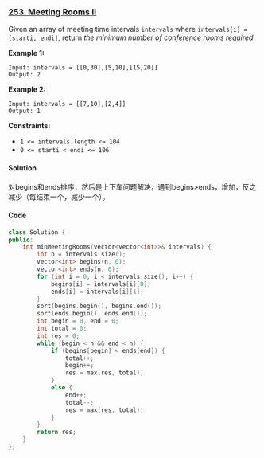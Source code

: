 ### [253. Meeting Rooms II](https://leetcode.com/problems/meeting-rooms-ii/)

Given an array of meeting time intervals `intervals` where `intervals[i] = [starti, endi]`, return *the minimum number of conference rooms required*.

 

**Example 1:**

```
Input: intervals = [[0,30],[5,10],[15,20]]
Output: 2
```

**Example 2:**

```
Input: intervals = [[7,10],[2,4]]
Output: 1
```

 

**Constraints:**

- `1 <= intervals.length <= 104`
- `0 <= starti < endi <= 106`

#### Solution

对begins和ends排序，然后是上下车问题解决，遇到begins>ends，增加，反之减少（每结束一个，减少一个）。

#### Code

```c++
class Solution {
public:
    int minMeetingRooms(vector<vector<int>>& intervals) {
        int n = intervals.size();
        vector<int> begins(n, 0);
        vector<int> ends(n, 0);
        for (int i = 0; i < intervals.size(); i++) {
            begins[i] = intervals[i][0];
            ends[i] = intervals[i][1];
        }
        sort(begins.begin(), begins.end());
        sort(ends.begin(), ends.end());
        int begin = 0, end = 0;
        int total = 0;
        int res = 0;
        while (begin < n && end < n) {
            if (begins[begin] < ends[end]) {
                total++;
                begin++;
                res = max(res, total);
            }
            else {
                end++;
                total--;
                res = max(res, total);
            }
        }
        return res;
    }
};
```



